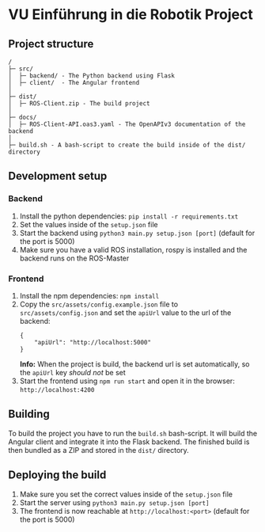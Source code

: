# VU Einführung in die Robotik Project

## Project structure

```
/
├─ src/
│  ├─ backend/ - The Python backend using Flask
│  ├─ client/  - The Angular frontend
│
├─ dist/
│  ├─ ROS-Client.zip - The build project
│
├─ docs/
│  ├─ ROS-Client-API.oas3.yaml - The OpenAPIv3 documentation of the backend
│
├─ build.sh - A bash-script to create the build inside of the dist/ directory
```

## Development setup
### Backend
1. Install the python dependencies: `pip install -r requirements.txt`
1. Set the values inside of the `setup.json` file
1. Start the backend using `python3 main.py setup.json [port]` (default for the port is 5000)
1. Make sure you have a valid ROS installation, rospy is installed and the backend runs on the ROS-Master

### Frontend
1. Install the npm dependencies: `npm install`
1. Copy the `src/assets/config.example.json` file to `src/assets/config.json` and set the `apiUrl` value to the url of the backend:
    ```
    {
        "apiUrl": "http://localhost:5000"
    }
    ```
    **Info:** When the project is build, the backend url is set automatically, so the `apiUrl` key *should not* be set
1. Start the frontend using `npm run start` and open it in the browser: `http://localhost:4200`

## Building
To build the project you have to run the `build.sh` bash-script. It will build the Angular client and integrate it into the Flask backend. The finished build is then bundled as a ZIP and stored in the `dist/` directory.

## Deploying the build
1. Make sure you set the correct values inside of the `setup.json` file
1. Start the server using `python3 main.py setup.json [port]`
1. The frontend is now reachable at `http://localhost:<port>` (default for the port is 5000)
